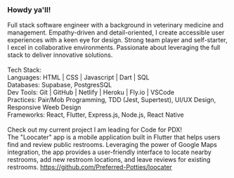 ### Howdy ya'll!

Full stack software engineer with a background in veterinary medicine and management. Empathy-driven and detail-oriented, I create accessible user experiences with a keen eye for design. Strong team player and self-starter, I excel in collaborative environments. Passionate about leveraging the full stack to deliver innovative solutions.
<br>
<br>
Tech Stack:
<br>
Languages: HTML | CSS | Javascript | Dart | SQL
<br>
Databases: Supabase, PostgresSQL
<br>
Dev Tools: Git | GitHub | Netlify | Heroku | Fly.io | VSCode
<br>
Practices: Pair/Mob Programming, TDD (Jest, Supertest), UI/UX Design, Responsive Weeb Design
<br>
Frameworks: React, Flutter, Express.js, Node.js, React Native
<br>
<br>
Check out my current project I am leading for Code for PDX!
<br>
The "Loocater" app is a mobile application built in Flutter that helps users find and review public restrooms. Leveraging the power of Google Maps integration, the app provides a user-friendly interface to locate nearby restrooms, add new restroom locations, and leave reviews for existing restrooms.
https://github.com/Preferred-Potties/loocater
